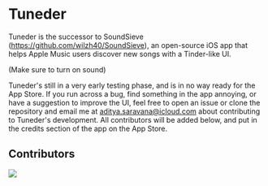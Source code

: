 # Tuneder
Tuneder is the successor to SoundSieve (https://github.com/wilzh40/SoundSieve), an open-source iOS app that helps Apple Music users discover new songs with a Tinder-like UI. 

(Make sure to turn on sound)


Tuneder's still in a very early testing phase, and is in no way ready for the App Store. If you run across a bug, find something in the app annoying, or have a suggestion to improve the UI, feel free to open an issue or clone the repository and email me at aditya.saravana@icloud.com about contributing to Tuneder's development. All contributors will be added below, and put in the credits section of the app on the App Store. 

## Contributors
<a href="https://github.com/adityasaravana/Tuneder/graphs/contributors">
  <img src="https://contrib.rocks/image?repo=adityasaravana/Tuneder" />
</a>
